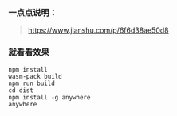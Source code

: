 ### 一点点说明：

> https://www.jianshu.com/p/6f6d38ae50d8

### 就看看效果

```
npm install
wasm-pack build
npm run build
cd dist
npm install -g anywhere
anywhere

```